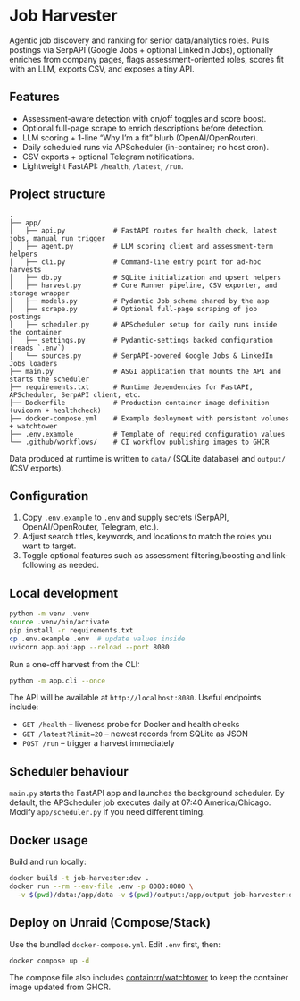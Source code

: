 # Job Harvester

Agentic job discovery and ranking for senior data/analytics roles. Pulls postings via SerpAPI (Google Jobs + optional LinkedIn Jobs), optionally enriches from company pages, flags assessment-oriented roles, scores fit with an LLM, exports CSV, and exposes a tiny API.

## Features
- Assessment-aware detection with on/off toggles and score boost.
- Optional full-page scrape to enrich descriptions before detection.
- LLM scoring + 1-line “Why I’m a fit” blurb (OpenAI/OpenRouter).
- Daily scheduled runs via APScheduler (in-container; no host cron).
- CSV exports + optional Telegram notifications.
- Lightweight FastAPI: `/health`, `/latest`, `/run`.

## Project structure

```text
.
├── app/
│   ├── api.py            # FastAPI routes for health check, latest jobs, manual run trigger
│   ├── agent.py          # LLM scoring client and assessment-term helpers
│   ├── cli.py            # Command-line entry point for ad-hoc harvests
│   ├── db.py             # SQLite initialization and upsert helpers
│   ├── harvest.py        # Core Runner pipeline, CSV exporter, and storage wrapper
│   ├── models.py         # Pydantic Job schema shared by the app
│   ├── scrape.py         # Optional full-page scraping of job postings
│   ├── scheduler.py      # APScheduler setup for daily runs inside the container
│   ├── settings.py       # Pydantic-settings backed configuration (reads `.env`)
│   └── sources.py        # SerpAPI-powered Google Jobs & LinkedIn Jobs loaders
├── main.py               # ASGI application that mounts the API and starts the scheduler
├── requirements.txt      # Runtime dependencies for FastAPI, APScheduler, SerpAPI client, etc.
├── Dockerfile            # Production container image definition (uvicorn + healthcheck)
├── docker-compose.yml    # Example deployment with persistent volumes + watchtower
├── .env.example          # Template of required configuration values
└── .github/workflows/    # CI workflow publishing images to GHCR
```

Data produced at runtime is written to `data/` (SQLite database) and `output/` (CSV exports).

## Configuration

1. Copy `.env.example` to `.env` and supply secrets (SerpAPI, OpenAI/OpenRouter, Telegram, etc.).
2. Adjust search titles, keywords, and locations to match the roles you want to target.
3. Toggle optional features such as assessment filtering/boosting and link-following as needed.

## Local development

```bash
python -m venv .venv
source .venv/bin/activate
pip install -r requirements.txt
cp .env.example .env  # update values inside
uvicorn app.api:app --reload --port 8080
```

Run a one-off harvest from the CLI:

```bash
python -m app.cli --once
```

The API will be available at `http://localhost:8080`.  Useful endpoints include:

- `GET /health` – liveness probe for Docker and health checks
- `GET /latest?limit=20` – newest records from SQLite as JSON
- `POST /run` – trigger a harvest immediately

## Scheduler behaviour

`main.py` starts the FastAPI app and launches the background scheduler. By default, the
APScheduler job executes daily at 07:40 America/Chicago. Modify `app/scheduler.py`
if you need different timing.

## Docker usage

Build and run locally:

```bash
docker build -t job-harvester:dev .
docker run --rm --env-file .env -p 8080:8080 \
  -v $(pwd)/data:/app/data -v $(pwd)/output:/app/output job-harvester:dev
```

## Deploy on Unraid (Compose/Stack)

Use the bundled `docker-compose.yml`. Edit `.env` first, then:

```bash
docker compose up -d
```

The compose file also includes [containrrr/watchtower](https://containrrr.dev/watchtower/) to keep
the container image updated from GHCR.
